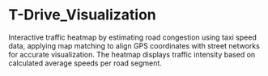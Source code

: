 # T-Drive_Visualization
Interactive traffic heatmap by estimating road congestion using taxi speed data, applying map matching to align GPS coordinates with street networks for accurate visualization. The heatmap displays traffic intensity based on calculated average speeds per road segment.
